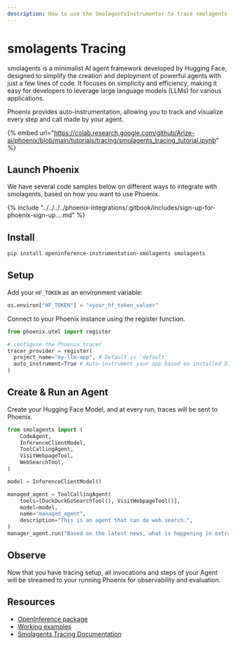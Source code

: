 ```yaml
---
description: How to use the SmolagentsInstrumentor to trace smolagents by Hugging Face
---
```


# smolagents Tracing

smolagents is a minimalist AI agent framework developed by Hugging Face, designed to simplify the creation and deployment of powerful agents with just a few lines of code. It focuses on simplicity and efficiency, making it easy for developers to leverage large language models (LLMs) for various applications.

Phoenix provides auto-instrumentation, allowing you to track and visualize every step and call made by your agent.

{% embed url="https://colab.research.google.com/github/Arize-ai/phoenix/blob/main/tutorials/tracing/smolagents_tracing_tutorial.ipynb" %}

## Launch Phoenix

We have several code samples below on different ways to integrate with smolagents, based on how you want to use Phoenix.

{% include "../../../../phoenix-integrations/.gitbook/includes/sign-up-for-phoenix-sign-up....md" %}

## Install

```bash
pip install openinference-instrumentation-smolagents smolagents
```

## Setup

Add your `HF_TOKEN` as an environment variable:

```python
os.environ["HF_TOKEN"] = "<your_hf_token_value>"
```

Connect to your Phoenix instance using the register function.

```python
from phoenix.otel import register

# configure the Phoenix tracer
tracer_provider = register(
  project_name="my-llm-app", # Default is 'default'
  auto_instrument=True # Auto-instrument your app based on installed OI dependencies
)
```

## Create & Run an Agent

Create your Hugging Face Model, and at every run, traces will be sent to Phoenix.

```python
from smolagents import (
    CodeAgent,
    InferenceClientModel,
    ToolCallingAgent,
    VisitWebpageTool,
    WebSearchTool,
)

model = InferenceClientModel()

managed_agent = ToolCallingAgent(
    tools=[DuckDuckGoSearchTool(), VisitWebpageTool()],
    model=model,
    name="managed_agent",
    description="This is an agent that can do web search.",
)
manager_agent.run("Based on the latest news, what is happening in extraterrestrial life?")
```

## Observe

Now that you have tracing setup, all invocations and steps of your Agent will be streamed to your running Phoenix for observability and evaluation.

## Resources

* [OpenInference package](https://github.com/Arize-ai/openinference/tree/main/python/instrumentation/openinference-instrumentation-smolagents)
* [Working examples](https://github.com/Arize-ai/openinference/tree/main/python/instrumentation/openinference-instrumentation-smolagents/examples)
* [Smolagents Tracing Documentation](https://huggingface.co/docs/smolagents/en/tutorials/inspect_runs)
